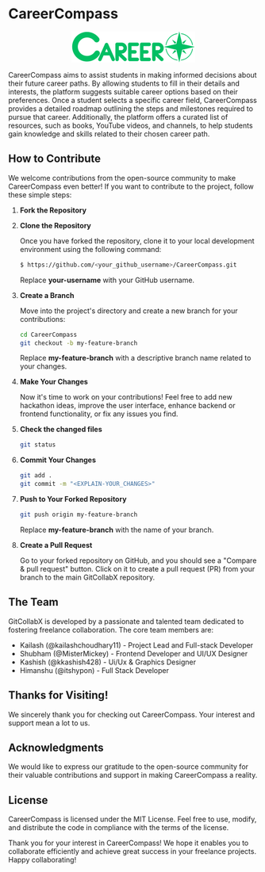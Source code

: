 # CareerCompass

<p align="center">
    <img src="./client/src/assets/images/logo.png" alt="Logo" >
</p>

CareerCompass aims to assist students in making informed decisions about their future career paths. By allowing students to fill in their details and interests, the platform suggests suitable career options based on their preferences. Once a student selects a specific career field, CareerCompass provides a detailed roadmap outlining the steps and milestones required to pursue that career. Additionally, the platform offers a curated list of resources, such as books, YouTube videos, and channels, to help students gain knowledge and skills related to their chosen career path.

## How to Contribute

We welcome contributions from the open-source community to make CareerCompass even better! If you want to contribute to the project, follow these simple steps:

1. **Fork the Repository**

2. **Clone the Repository**

   Once you have forked the repository, clone it to your local development environment using the following command:

   ```sh
   $ https://github.com/<your_github_username>/CareerCompass.git
   ```

   Replace **your-username** with your GitHub username.

3. **Create a Branch**

   Move into the project's directory and create a new branch for your contributions:

   ```sh
   cd CareerCompass
   git checkout -b my-feature-branch
   ```

   Replace **my-feature-branch** with a descriptive branch name related to your changes.

4. **Make Your Changes**

   Now it's time to work on your contributions! Feel free to add new hackathon ideas, improve the user interface, enhance backend or frontend functionality, or fix any issues you find.

5. **Check the changed files**

   ```sh
   git status
   ```

6. **Commit Your Changes**

   ```sh
   git add .
   git commit -m "<EXPLAIN-YOUR_CHANGES>"
   ```

7. **Push to Your Forked Repository**

   ```sh
   git push origin my-feature-branch
   ```

   Replace **my-feature-branch** with the name of your branch.

8. **Create a Pull Request**

   Go to your forked repository on GitHub, and you should see a "Compare & pull request" button. Click on it to create a pull request (PR) from your branch to the main GitCollabX repository.

## The Team

GitCollabX is developed by a passionate and talented team dedicated to fostering freelance collaboration. The core team members are:

- Kailash (@kailashchoudhary11) - Project Lead and Full-stack Developer
- Shubham (@MisterMickey) - Frontend Developer and UI/UX Designer
- Kashish (@kkashish428) - Ui/Ux & Graphics Designer
- Himanshu (@itshypon) - Full Stack Developer

## Thanks for Visiting!

We sincerely thank you for checking out CareerCompass. Your interest and support mean a lot to us.

## Acknowledgments

We would like to express our gratitude to the open-source community for their valuable contributions and support in making CareerCompass a reality.

## License

CareerCompass is licensed under the MIT License. Feel free to use, modify, and distribute the code in compliance with the terms of the license.

Thank you for your interest in CareerCompass! We hope it enables you to collaborate efficiently and achieve great success in your freelance projects. Happy collaborating!

